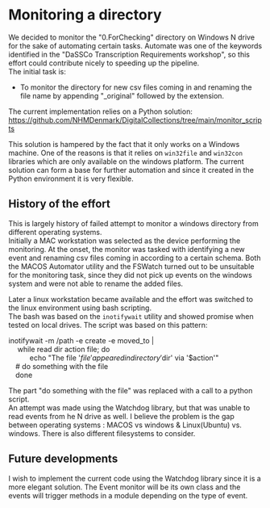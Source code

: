 # Monitoring a directory 
We decided to monitor the "0.ForChecking" directory on Windows N drive for the sake of automating certain tasks. Automate was one of the keywords identified in the "DaSSCo Transcription Requirements workshop", so this effort could contribute nicely to speeding up the pipeline.  
The initial task is:
* To monitor the directory for new csv files coming in and renaming the file name by appending "_original" followed by the extension.
   
The current implementation relies on a Python solution:
https://github.com/NHMDenmark/DigitalCollections/tree/main/monitor_scripts 

This solution is hampered by the fact that it only works on a Windows machine. One of the reasons is that it relies on `win32file` and `win32con` libraries which are only available on the windows platform.
The current solution can form a base for further automation and since it created in the Python environment it is very flexible.



## History of the effort
This is largely  history of failed attempt to monitor a windows directory from different operating systems.  
Initially a MAC workstation was selected as the device performing the monitoring. At the onset, the monitor was tasked with identifying a new event and renaming csv files coming in according to a certain schema.
Both the MACOS Automator utility and the FSWatch turned out to be unsuitable for the monitoring task, since they did not pick up events on the windows system and were not able to rename the added files.  

Later a linux workstation became available and the effort was switched to the linux environment using bash scripting.  
The bash was based on the `inotifywait` utility and showed promise when tested on local drives. The script was based on this pattern:

inotifywait -m /path -e create -e moved_to |  
       &emsp; while read dir action file; do  
            &emsp;&emsp;&emsp;echo "The file '$file' appeared in directory '$dir' via '$action'"  
            &emsp;# do something with the file  
        &emsp;done  

The part "do something with the file" was replaced with a call to a python script.  
An attempt was made using the Watchdog library, but that was unable to read events from he N drive as well.
I believe the problem is the gap between operating systems : MACOS vs windows & Linux(Ubuntu) vs. windows. There is also different filesystems to consider.

## Future developments
I wish to implement the current code using the Watchdog library since it is a more elegant solution. The Event monitor will be its own class and the events will trigger methods in a module depending on the type of event. 
   
